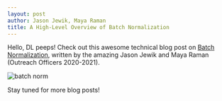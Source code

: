 ```yaml
---
layout: post
author: Jason Jewik, Maya Raman
title: A High-Level Overview of Batch Normalization
---
```


Hello, DL peeps! Check out this awesome technical blog post on [Batch Normalization](https://medium.com/@jasonjewik/8d550cead20b), written by the amazing Jason Jewik and Maya Raman (Outreach Officers 2020-2021). 

![batch norm](https://miro.medium.com/max/1400/0*rqbZro72i61rQJNA)

Stay tuned for more blog posts! 

